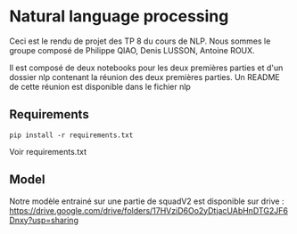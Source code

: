 # Natural language processing

Ceci est le rendu de projet des TP  8 du cours de NLP. Nous sommes le groupe composé de Philippe QIAO, Denis LUSSON, Antoine ROUX.

Il est composé de deux notebooks pour les deux premières parties et d'un dossier nlp contenant la réunion des deux premières parties. Un README de cette réunion est disponible dans le fichier nlp

## Requirements
    pip install -r requirements.txt

Voir requirements.txt


## Model

Notre modèle entrainé sur une partie de squadV2 est disponible sur drive : 
https://drive.google.com/drive/folders/17HVziD6Oo2yDtjacUAbHnDTG2JF6Dnxy?usp=sharing
